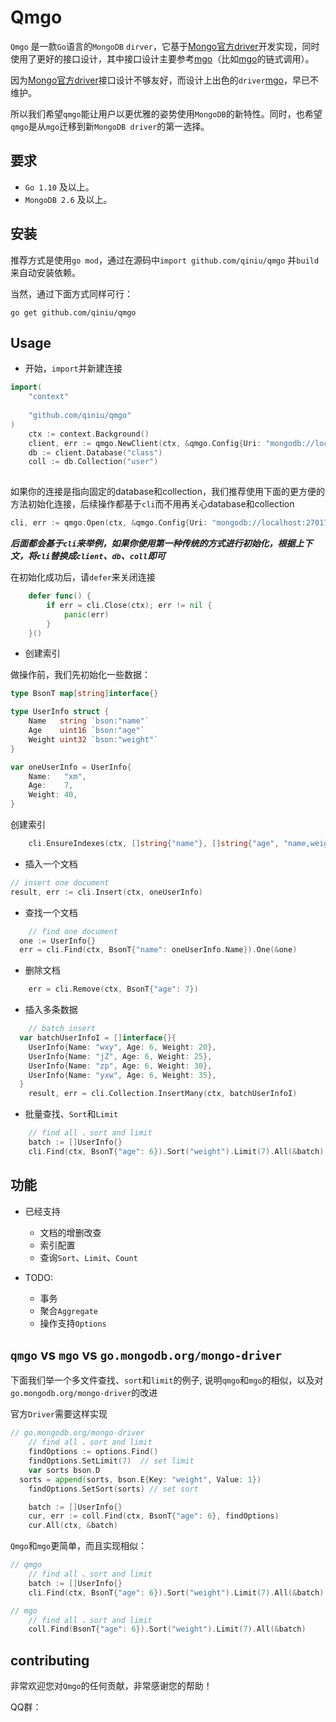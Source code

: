 # Qmgo

`Qmgo` 是一款`Go`语言的`MongoDB` `dirver`，它基于[Mongo官方driver](https://github.com/mongodb/mongo-go-driver)开发实现，同时使用了更好的接口设计，其中接口设计主要参考[mgo](https://github.com/go-mgo/mgo)（比如[mgo](https://github.com/go-mgo/mgo)的链式调用）。

因为[Mongo官方driver](https://github.com/mongodb/mongo-go-driver)接口设计不够友好，而设计上出色的`driver`[mgo](https://github.com/go-mgo/mgo)，早已不维护。

所以我们希望`qmgo`能让用户以更优雅的姿势使用`MongoDB`的新特性。同时，也希望`qmgo`是从`mgo`迁移到新`MongoDB driver`的第一选择。

## 要求

- `Go 1.10` 及以上。
- `MongoDB 2.6` 及以上。

## 安装

推荐方式是使用`go mod`，通过在源码中`import github.com/qiniu/qmgo` 并`build` 来自动安装依赖。

当然，通过下面方式同样可行：

`go get github.com/qiniu/qmgo`

## Usage

- 开始，`import`并新建连接
```go  
import(
    "context"
    
    "github.com/qiniu/qmgo"
)	
    ctx := context.Background()
    client, err := qmgo.NewClient(ctx, &qmgo.Config{Uri: "mongodb://localhost:27017"})
    db := client.Database("class")
    coll := db.Collection("user")
      
```

如果你的连接是指向固定的database和collection，我们推荐使用下面的更方便的方法初始化连接，后续操作都基于`cli`而不用再关心database和collection

```go
cli, err := qmgo.Open(ctx, &qmgo.Config{Uri: "mongodb://localhost:27017", Database: "class", Coll: "user"})
```

***后面都会基于`cli`来举例，如果你使用第一种传统的方式进行初始化，根据上下文，将`cli`替换成`client`、`db`、`coll`即可***

在初始化成功后，请`defer`来关闭连接 

```go
	defer func() {
		if err = cli.Close(ctx); err != nil {
			panic(err)
		}
	}()
```

- 创建索引

做操作前，我们先初始化一些数据：

```go
type BsonT map[string]interface{}

type UserInfo struct {
	Name   string `bson:"name"`
	Age    uint16 `bson:"age"`
	Weight uint32 `bson:"weight"`
}

var oneUserInfo = UserInfo{
	Name:   "xm",
	Age:    7,
	Weight: 40,
}	
```

创建索引

```go
	cli.EnsureIndexes(ctx, []string{"name"}, []string{"age", "name,weight"})
```

- 插入一个文档

```go
// insert one document
result, err := cli.Insert(ctx, oneUserInfo)
```

- 查找一个文档

```go
	// find one document
  one := UserInfo{}
  err = cli.Find(ctx, BsonT{"name": oneUserInfo.Name}).One(&one)
```

- 删除文档

```go
	err = cli.Remove(ctx, BsonT{"age": 7})
```

- 插入多条数据

```go
	// batch insert
  var batchUserInfoI = []interface{}{
    UserInfo{Name: "wxy", Age: 6, Weight: 20},
    UserInfo{Name: "jZ", Age: 6, Weight: 25},
    UserInfo{Name: "zp", Age: 6, Weight: 30},
    UserInfo{Name: "yxw", Age: 6, Weight: 35},
  }
	result, err = cli.Collection.InsertMany(ctx, batchUserInfoI)
```

- 批量查找、`Sort`和`Limit`

```go
	// find all 、sort and limit
	batch := []UserInfo{}
	cli.Find(ctx, BsonT{"age": 6}).Sort("weight").Limit(7).All(&batch)
```

## 功能

- 已经支持
  - 文档的增删改查
  - 索引配置
  - 查询`Sort`、`Limit`、`Count`

- TODO:
  - 事务
  - 聚合`Aggregate`
  - 操作支持`Options` 

## `qmgo` vs `mgo` vs `go.mongodb.org/mongo-driver`

下面我们举一个多文件查找、`sort`和`limit`的例子, 说明`qmgo`和`mgo`的相似，以及对`go.mongodb.org/mongo-driver`的改进

官方`Driver`需要这样实现

```go
// go.mongodb.org/mongo-driver
	// find all 、sort and limit
	findOptions := options.Find()
	findOptions.SetLimit(7)  // set limit
	var sorts bson.D
  sorts = append(sorts, bson.E{Key: "weight", Value: 1})
	findOptions.SetSort(sorts) // set sort

	batch := []UserInfo{}
	cur, err := coll.Find(ctx, BsonT{"age": 6}, findOptions)
	cur.All(ctx, &batch)
```



`Qmgo`和`mgo`更简单，而且实现相似：

```go
// qmgo
	// find all 、sort and limit
	batch := []UserInfo{}
	cli.Find(ctx, BsonT{"age": 6}).Sort("weight").Limit(7).All(&batch)

// mgo
	// find all 、sort and limit
	coll.Find(BsonT{"age": 6}).Sort("weight").Limit(7).All(&batch)
```

## contributing

非常欢迎您对`Qmgo`的任何贡献，非常感谢您的帮助！

QQ群：

